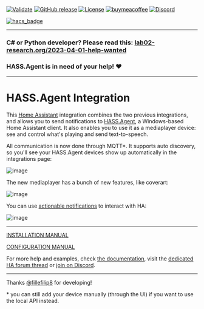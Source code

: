 [![Validate](https://github.com/LAB02-Research/HASS.Agent-Integration/workflows/Validate/badge.svg)](https://github.com/LAB02-Research/HASS.Agent-Integration/actions?query=workflow:"Validate")
[![GitHub release](https://img.shields.io/github/release/LAB02-Research/HASS.Agent-Integration?include_prereleases=&sort=semver&color=blue)](https://github.com/LAB02-Research/HASS.Agent-Integration/releases/)
[![License](https://img.shields.io/badge/License-MIT-blue)](#license)
[![buymeacoffee](https://img.shields.io/badge/BuyMeACoffee-Donate-blue.svg)](https://www.buymeacoffee.com/lab02research)
[![Discord](https://img.shields.io/badge/dynamic/json?color=blue&label=Discord&logo=discord&logoColor=white&query=presence_count&suffix=%20Online&url=https://discordapp.com/api/guilds/932957721622360074/widget.json)](https://discord.gg/nMvqzwrVBU)

[![hacs_badge](https://img.shields.io/badge/HACS-Default-41BDF5.svg)](https://github.com/hacs/integration)


----

### C# or Python developer? Please read this: [lab02-research.org/2023-04-01-help-wanted](https://lab02-research.org/2023-04-01-help-wanted/)

### HASS.Agent is in need of your help! :heart:

----

# HASS.Agent Integration

This <a href="https://www.home-assistant.io" target="_blank">Home Assistant</a> integration combines the two previous integrations, and allows you to send notifications to <a href="https://github.com/LAB02-Research/HASS.Agent" target="_blank">HASS.Agent</a>, a Windows-based Home Assistant client. It also enables you to use it as a mediaplayer device: see and control what's playing and send text-to-speech. 

All communication is now done through MQTT\*. It supports auto discovery, so you'll see your HASS.Agent devices show up automatically in the integrations page:

![image](https://user-images.githubusercontent.com/81011038/198246059-caa7f1cd-89f7-41f9-989e-724a1a67c2fe.png)

The new mediaplayer has a bunch of new features, like coverart:

![image](https://user-images.githubusercontent.com/81011038/198246217-cce288be-bbb7-4c5f-baff-510cc99c30b1.png)

You can use [actionable notifications](https://hassagent.readthedocs.io/en/latest/notifications/new/notification-actionable/) to interact with HA:

![image](https://user-images.githubusercontent.com/81011038/190643738-724dac45-4d03-4a19-a0e6-3a59b5de0aad.png)

----

[INSTALLATION MANUAL](https://hassagent.readthedocs.io/en/latest/integration/installation/)

[CONFIGURATION MANUAL](https://hassagent.readthedocs.io/en/latest/integration/configuration/)

For more help and examples, check [the documentation](https://hassagent.readthedocs.io/), visit the <a href="https://community.home-assistant.io/t/hass-agent-a-new-windows-based-client-to-receive-notifications-perform-quick-actions-and-much-more/369094" target="_blank">dedicated HA forum thread</a> or <a href="https://discord.gg/nMvqzwrVBU" target="_blank">join on Discord</a>.

----

Thanks [@fillefilip8](https://github.com/fillefilip8) for developing!

\* you can still add your device manually (through the UI) if you want to use the local API instead.
